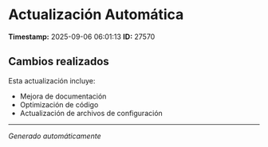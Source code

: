 # Actualización Automática

**Timestamp:** 2025-09-06 06:01:13
**ID:** 27570

## Cambios realizados

Esta actualización incluye:
- Mejora de documentación
- Optimización de código
- Actualización de archivos de configuración

---
*Generado automáticamente*

